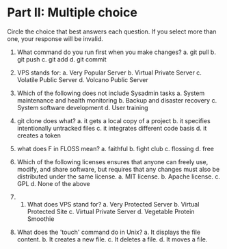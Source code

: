 # Part II: Multiple choice

Circle the choice that best answers each question. If you select more than one, your response will be invalid.

1. What command do you run first when you make changes?
   a. git pull
   b. git push
   c. git add
   d. git commit

2. VPS stands for:
   a. Very Popular Server
   b. Virtual Private Server
   c. Volatile Public Server
   d. Volcano Public Server
   
3. Which of the following does not include Sysadmin tasks
   a. System maintenance and health monitoring
   b. Backup and disaster recovery
   c. System software development
   d. User training
   
4. git clone does what? 
   a. it gets a local copy of a project
   b. it specifies intentionally untracked files
   c. it integrates different code basis
   d. it creates a token

5. what does F in FLOSS mean?
   a. faithful
   b. fight club
   c. flossing
   d. free
   
6. Which of the following licenses ensures that anyone can freely use, modify, and share software, but requires that any changes must also be distributed under the same license.
   a. MIT license.
   b. Apache license.
   c. GPL
   d. None of the above

7. 1. What does VPS stand for?
   a. Very Protected Server
   b. Virtual Protected Site
   c. Virtual Private Server
   d. Vegetable Protein Smoothie

8. What does the 'touch' command do in Unix?
   a. It displays the file content.
   b. It creates a new file.
   c. It deletes a file.
   d. It moves a file.